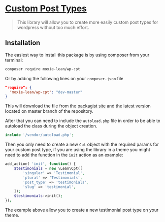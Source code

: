 # [Custom Post Types](https://github.com/moxie-leean/wp-cpt)

> This library will allow you to create more easily custom post types for wordpress without too much effort.

## Installation

The easiest way to install this package is by using composer from your
terminal:

```bash
composer require moxie-lean/wp-cpt
```

Or by adding the following lines on your `composer.json` file

```json
"require": {
  "moxie-lean/wp-cpt": "dev-master"
}
```

This will download the file from the [packagist site](https://packagist.org/packages/moxie-lean/wp-cpt) 
and the latest version located on master branch of the repository. 

After that you can need to include the `autoload.php` file in order to
be able to autoload the class during the object creation.

```php
include '/vendor/autoload.php';
```

Then you only need to create a new `Cpt` object with the required params
for your custom post type, if you are using the library in a theme you
might need to add the function in the `init` action as an example: 

```php
add_action( 'init', function() {
    $testimonials = new \Lean\Cpt([
        'singular' => 'Testimonial',
        'plural' => 'Testimonials',
        'post_type' => 'testimonials',
        'slug' => 'testimonial',
    ]);
    $testimonials->init();
});
```

The example above allow you to create a new testimonial post type on
your theme.
